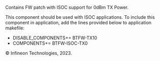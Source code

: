 Contains FW patch with ISOC support for 0dBm TX Power.

This component should be used with ISOC applications. To include this component in application, add the lines provided below to application makefile:
- DISABLE_COMPONENTS+= BTFW-TX10
- COMPONENTS+= BTFW-ISOC-TX0


© Infineon Technologies, 2023.

